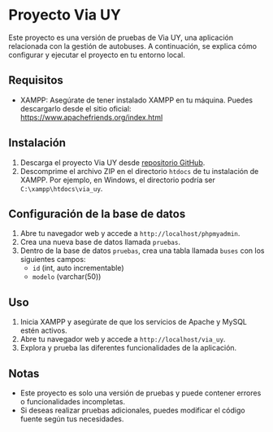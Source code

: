 # Proyecto Via UY

Este proyecto es una versión de pruebas de Via UY, una aplicación relacionada con la gestión de autobuses. A continuación, se explica cómo configurar y ejecutar el proyecto en tu entorno local.

## Requisitos

- XAMPP: Asegúrate de tener instalado XAMPP en tu máquina. Puedes descargarlo desde el sitio oficial: https://www.apachefriends.org/index.html

## Instalación

1. Descarga el proyecto Via UY desde [repositorio GitHub](https://github.com/OctoByte2023/ViaUy).
2. Descomprime el archivo ZIP en el directorio `htdocs` de tu instalación de XAMPP. Por ejemplo, en Windows, el directorio podría ser `C:\xampp\htdocs\via_uy`.

## Configuración de la base de datos

1. Abre tu navegador web y accede a `http://localhost/phpmyadmin`.
2. Crea una nueva base de datos llamada `pruebas`.
3. Dentro de la base de datos `pruebas`, crea una tabla llamada `buses` con los siguientes campos:
   - `id` (int, auto incrementable)
   - `modelo` (varchar(50))

## Uso

1. Inicia XAMPP y asegúrate de que los servicios de Apache y MySQL estén activos.
2. Abre tu navegador web y accede a `http://localhost/via_uy`.
3. Explora y prueba las diferentes funcionalidades de la aplicación.

## Notas

- Este proyecto es solo una versión de pruebas y puede contener errores o funcionalidades incompletas.
- Si deseas realizar pruebas adicionales, puedes modificar el código fuente según tus necesidades.

